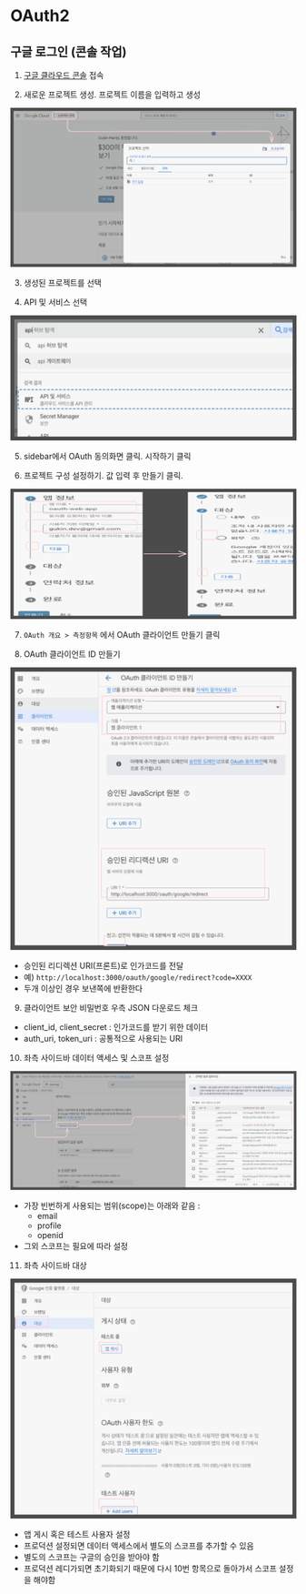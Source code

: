 # OAuth2

## 구글 로그인 (콘솔 작업)

1. [구글 클라우드 콘솔](https://console.cloud.google.com/) 접속

2. 새로운 프로젝트 생성. 프로젝트 이름을 입력하고 생성

![](./assets/new-project.excalidraw.svg)

3. 생성된 프로젝트를 선택

4. API 및 서비스 선택

![](./assets/select-api-service.excalidraw.svg)

5. sidebar에서 OAuth 동의화면 클릭. 시작하기 클릭

6. 프로젝트 구성 설정하기. 값 입력 후 만들기 클릭.

![](./assets/project-config.excalidraw.svg)

7. `OAuth 개요 > 측정항목` 에서 OAuth 클라이언트 만들기 클릭

8. OAuth 클라이언트 ID 만들기

![](./assets/create-oauth-client.excalidraw.svg)

- 승인된 리디렉션 URI(프론트)로 인가코드를 전달
- 예) `http://localhost:3000/oauth/google/redirect?code=XXXX`
- 두개 이상인 경우 보낸쪽에 반환한다



9. 클라이언트 보안 비밀번호 우측 JSON 다운로드 체크

- client_id, client_secret : 인가코드를 받기 위한 데이터
- auth_uri, token_uri : 공통적으로 사용되는 URI


10. 좌측 사이드바 데이터 액세스 및 스코프 설정

![](./assets/data-access.excalidraw.svg)

- 가장 빈번하게 사용되는 범위(scope)는 아래와 같음 :
   - email
   - profile
   - openid
- 그외 스코프는 필요에 따라 설정 


11. 좌측 사이드바 대상

![](./assets/production-ready.excalidraw.svg)

- 앱 게시 혹은 테스트 사용자 설정
- 프로덕션 설정되면 데이터 액세스에서 별도의 스코프를 추가할 수 있음
- 별도의 스코프는 구글의 승인을 받아야 함
- 프로덕션 레디가되면 초기화되기 때문에 다시 10번 항목으로 돌아가서 스코프 설정을 해야함